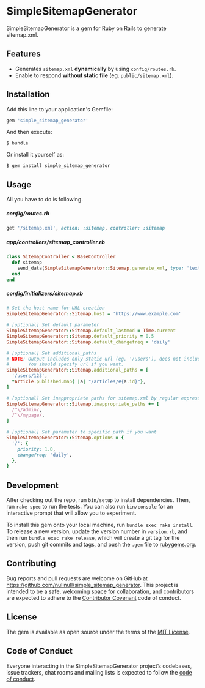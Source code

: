 # SimpleSitemapGenerator

SimpleSitemapGenerator is a gem for Ruby on Rails to generate sitemap.xml.

## Features

* Generates `sitemap.xml` **dynamically** by using `config/routes.rb`.
* Enable to respond **without static file** (eg. `public/sitemap.xml`).

## Installation

Add this line to your application's Gemfile:

```ruby
gem 'simple_sitemap_generator'
```

And then execute:

    $ bundle

Or install it yourself as:

    $ gem install simple_sitemap_generator

## Usage
All you have to do is following.

##### config/routes.rb
```ruby
get '/sitemap.xml', action: :sitemap, controller: :sitemap
```

##### app/controllers/sitemap_controller.rb
```ruby
class SitemapController < BaseController
  def sitemap
    send_data(SimpleSitemapGenerator::Sitemap.generate_xml, type: 'text/xml')
  end
end
```

##### config/initializers/sitemap.rb
```ruby
# Set the host name for URL creation
SimpleSitemapGenerator::Sitemap.host = 'https://www.example.com'

# [optional] Set default parameter
SimpleSitemapGenerator::Sitemap.default_lastmod = Time.current
SimpleSitemapGenerator::Sitemap.default_priority = 0.5
SimpleSitemapGenerator::Sitemap.default_changefreq = 'daily'

# [optional] Set additional_paths
# NOTE: Output includes only static url (eg. '/users'), does not include dynamic url (eg. '/users/123').
#       You should specify url if you want.
SimpleSitemapGenerator::Sitemap.additional_paths = [
  '/users/123',
  *Article.published.map{ |a| "/articles/#{a.id}"},
]

# [optional] Set inappropriate paths for sitemap.xml by regular expression
SimpleSitemapGenerator::Sitemap.inappropriate_paths += [
  /^\/admin/,
  /^\/mypage/,
]

# [optional] Set parameter to specific path if you want
SimpleSitemapGenerator::Sitemap.options = {
  '/': {
    priority: 1.0,
    changefreq: 'daily',
  },
}
```


## Development

After checking out the repo, run `bin/setup` to install dependencies. Then, run `rake spec` to run the tests. You can also run `bin/console` for an interactive prompt that will allow you to experiment.

To install this gem onto your local machine, run `bundle exec rake install`. To release a new version, update the version number in `version.rb`, and then run `bundle exec rake release`, which will create a git tag for the version, push git commits and tags, and push the `.gem` file to [rubygems.org](https://rubygems.org).

## Contributing

Bug reports and pull requests are welcome on GitHub at https://github.com/nullnull/simple_sitemap_generator. This project is intended to be a safe, welcoming space for collaboration, and contributors are expected to adhere to the [Contributor Covenant](http://contributor-covenant.org) code of conduct.

## License

The gem is available as open source under the terms of the [MIT License](http://opensource.org/licenses/MIT).

## Code of Conduct

Everyone interacting in the SimpleSitemapGenerator project’s codebases, issue trackers, chat rooms and mailing lists is expected to follow the [code of conduct](https://github.com/[USERNAME]/simple_sitemap_generator/blob/master/CODE_OF_CONDUCT.md).

